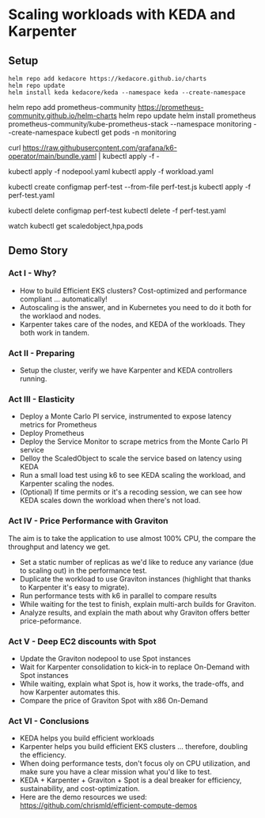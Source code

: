 # Scaling workloads with KEDA and Karpenter

## Setup

```
helm repo add kedacore https://kedacore.github.io/charts
helm repo update
helm install keda kedacore/keda --namespace keda --create-namespace
```

helm repo add prometheus-community https://prometheus-community.github.io/helm-charts
helm repo update
helm install prometheus prometheus-community/kube-prometheus-stack --namespace monitoring --create-namespace
kubectl get pods -n monitoring

curl https://raw.githubusercontent.com/grafana/k6-operator/main/bundle.yaml | kubectl apply -f -

kubectl apply -f nodepool.yaml
kubectl apply -f workload.yaml

kubectl create configmap perf-test --from-file perf-test.js
kubectl apply -f perf-test.yaml

kubectl delete configmap perf-test
kubectl delete -f perf-test.yaml

watch kubectl get scaledobject,hpa,pods

## Demo Story

### Act I - Why?
* How to build Efficient EKS clusters? Cost-optimized and performance compliant ... automatically!
* Autoscaling is the answer, and in Kubernetes you need to do it both for the worklaod and nodes.
* Karpenter takes care of the nodes, and KEDA of the workloads. They both work in tandem.

### Act II - Preparing
* Setup the cluster, verify we have Karpenter and KEDA controllers running.

### Act III - Elasticity
* Deploy a Monte Carlo PI service, instrumented to expose latency metrics for Prometheus
* Deploy Prometheus
* Deploy the Service Monitor to scrape metrics from the Monte Carlo PI service
* Delloy the ScaledObject to scale the service based on latency using KEDA
* Run a small load test using k6 to see KEDA scaling the workload, and Karpenter scaling the nodes.
* (Optional) If time permits or it's a recoding session, we can see how KEDA scales down the workload when there's not load.

### Act IV - Price Performance with Graviton

The aim is to take the application to use almost 100% CPU, the compare the throughput and latency we get.

* Set a static number of replicas as we'd like to reduce any variance (due to scaling out) in the performance test.
* Duplicate the workload to use Graviton instances (highlight that thanks to Karpenter it's easy to migrate).
* Run performance tests with k6 in parallel to compare results
* While waiting for the test to finish, explain multi-arch builds for Graviton.
* Analyze results, and explain the math about why Graviton offers better price-peformance.

### Act V - Deep EC2 discounts with Spot
* Update the Graviton nodepool to use Spot instances
* Wait for Karpenter consolidation to kick-in to replace On-Demand with Spot instances
* While waiting, explain what Spot is, how it works, the trade-offs, and how Karpenter automates this.
* Compare the price of Graviton Spot with x86 On-Demand

### Act VI - Conclusions
* KEDA helps you build efficient workloads
* Karpenter helps you build efficient EKS clusters ... therefore, doubling the efficiency.
* When doing performance tests, don't focus oly on CPU utilization, and make sure you have a clear mission what you'd like to test.
* KEDA + Karpenter + Graviton + Spot is a deal breaker for efficiency, sustainability, and cost-optimization.
* Here are the demo resources we used: https://github.com/chrismld/efficient-compute-demos